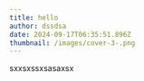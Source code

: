 ```yaml
---
title: hello
author: dssdsa
date: 2024-09-17T06:35:51.896Z
thumbnail: /images/cover-3-.png
---
```

s﻿xxsxssxsasaxsx